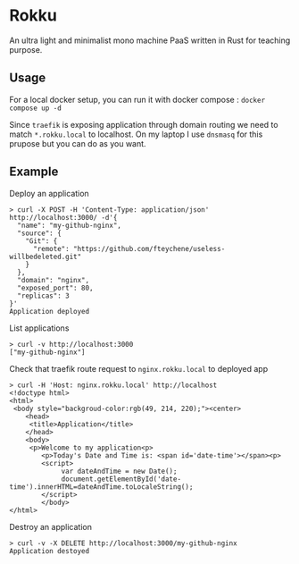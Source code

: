 # Rokku

An ultra light and minimalist mono machine PaaS written in Rust for teaching purpose.

## Usage

For a local docker setup, you can run it with docker compose : `docker compose up -d`

Since `traefik` is exposing application through domain routing we need to match `*.rokku.local` to localhost.
On my laptop I use `dnsmasq` for this prupose but you can do as you want. 

## Example


Deploy an application 
```
> curl -X POST -H 'Content-Type: application/json' http://localhost:3000/ -d'{
  "name": "my-github-nginx",
  "source": {
    "Git": {
      "remote": "https://github.com/fteychene/useless-willbedeleted.git"
    }
  },
  "domain": "nginx",
  "exposed_port": 80,
  "replicas": 3
}'
Application deployed
```

List applications
```
> curl -v http://localhost:3000
["my-github-nginx"]
```

Check that traefik route request to `nginx.rokku.local` to deployed app
```
> curl -H 'Host: nginx.rokku.local' http://localhost
<!doctype html>
<html>
 <body style="backgroud-color:rgb(49, 214, 220);"><center>
    <head>
     <title>Application</title>
    </head>
    <body>
     <p>Welcome to my application<p>
        <p>Today's Date and Time is: <span id='date-time'></span><p>
        <script>
             var dateAndTime = new Date();
             document.getElementById('date-time').innerHTML=dateAndTime.toLocaleString();
        </script>
        </body>
</html>
```

Destroy an application
```
> curl -v -X DELETE http://localhost:3000/my-github-nginx
Application destoyed
```

